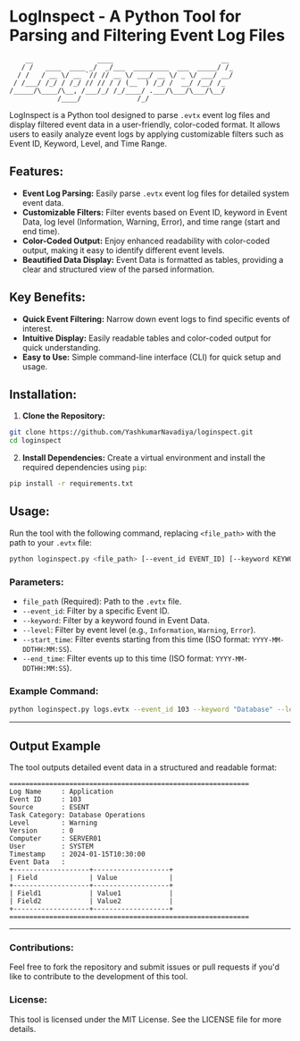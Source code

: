 # LogInspect - A Python Tool for Parsing and Filtering Event Log Files
```
    __                ____                           __ 
   / /   ____  ____ _/  _/___  _________  ___  _____/ /_
  / /   / __ \/ __ `// // __ \/ ___/ __ \/ _ \/ ___/ __/
 / /___/ /_/ / /_/ // // / / (__  ) /_/ /  __/ /__/ /_  
/_____/\____/\__, /___/_/ /_/____/ .___/\___/\___/\__/  
            /____/              /_/                     

```
LogInspect is a Python tool designed to parse `.evtx` event log files and display filtered event data in a user-friendly, color-coded format. It allows users to easily analyze event logs by applying customizable filters such as Event ID, Keyword, Level, and Time Range.

## Features:
- **Event Log Parsing:** Easily parse `.evtx` event log files for detailed system event data.
- **Customizable Filters:** Filter events based on Event ID, keyword in Event Data, log level (Information, Warning, Error), and time range (start and end time).
- **Color-Coded Output:** Enjoy enhanced readability with color-coded output, making it easy to identify different event levels.
- **Beautified Data Display:** Event Data is formatted as tables, providing a clear and structured view of the parsed information.


## Key Benefits:
- **Quick Event Filtering:** Narrow down event logs to find specific events of interest.
- **Intuitive Display:** Easily readable tables and color-coded output for quick understanding.
- **Easy to Use:** Simple command-line interface (CLI) for quick setup and usage.


## Installation:
1. **Clone the Repository:** 
 ```bash
git clone https://github.com/YashkumarNavadiya/loginspect.git
cd loginspect
```

2. **Install Dependencies:** Create a virtual environment and install the required dependencies using `pip`:
```bash
pip install -r requirements.txt
```

## Usage:
Run the tool with the following command, replacing `<file_path>` with the path to your `.evtx` file:
```bash
python loginspect.py <file_path> [--event_id EVENT_ID] [--keyword KEYWORD] [--level LEVEL] [--start_time START_TIME] [--end_time END_TIME]
```

### Parameters:
- `file_path` (Required): Path to the `.evtx` file.
- `--event_id`: Filter by a specific Event ID.
- `--keyword`: Filter by a keyword found in Event Data.
- `--level`: Filter by event level (e.g., `Information`, `Warning`, `Error`).
- `--start_time`: Filter events starting from this time (ISO format: `YYYY-MM-DDTHH:MM:SS`).
- `--end_time`: Filter events up to this time (ISO format: `YYYY-MM-DDTHH:MM:SS`).

### Example Command:
```bash
python loginspect.py logs.evtx --event_id 103 --keyword "Database" --level Warning
```
---

## Output Example

The tool outputs detailed event data in a structured and readable format:

```
============================================================
Log Name     : Application
Event ID     : 103
Source       : ESENT
Task Category: Database Operations
Level        : Warning
Version      : 0
Computer     : SERVER01
User         : SYSTEM
Timestamp    : 2024-01-15T10:30:00
Event Data   :
+-------------------+-------------------+
| Field             | Value             |
+-------------------+-------------------+
| Field1            | Value1            |
| Field2            | Value2            |
+-------------------+-------------------+
============================================================
```

---
### Contributions:
Feel free to fork the repository and submit issues or pull requests if you'd like to contribute to the development of this tool.

### License:
This tool is licensed under the MIT License. See the LICENSE file for more details.
